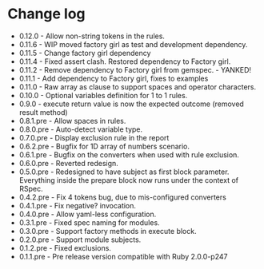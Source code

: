 # Change log

- 0.12.0 - Allow non-string tokens in the rules.
- 0.11.6 - WIP moved factory girl as test and development dependency.
- 0.11.5 - Change factory girl dependency
- 0.11.4 - Fixed assert clash. Restored dependency to Factory girl.
- 0.11.2 - Remove dependency to Factory girl from gemspec. - YANKED!
- 0.11.1 - Add dependency to Factory girl, fixes to examples
- 0.11.0 - Raw array as clause to support spaces and operator characters.
- 0.10.0 - Optional variables definition for 1 to 1 rules.
- 0.9.0 - execute return value is now the expected outcome (removed result method)
- 0.8.1.pre - Allow spaces in rules.
- 0.8.0.pre - Auto-detect variable type.
- 0.7.0.pre - Display exclusion rule in the report
- 0.6.2.pre - Bugfix for 1D array of numbers scenario.
- 0.6.1.pre - Bugfix on the converters when used with rule exclusion.
- 0.6.0.pre - Reverted redesign.
- 0.5.0.pre - Redesigned to have subject as first block parameter. Everything inside
the prepare block now runs under the context of RSpec.
- 0.4.2.pre - Fix 4 tokens bug, due to mis-configured converters
- 0.4.1.pre - Fix negative? invocation.
- 0.4.0.pre - Allow yaml-less configuration.
- 0.3.1.pre - Fixed spec naming for modules.
- 0.3.0.pre - Support factory methods in execute block.
- 0.2.0.pre - Support module subjects.
- 0.1.2.pre - Fixed exclusions.
- 0.1.1.pre - Pre release version compatible with Ruby 2.0.0-p247
